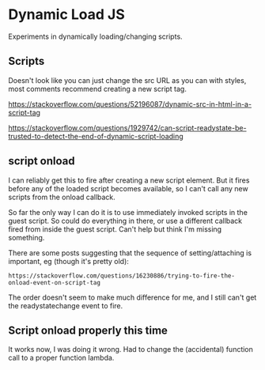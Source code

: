 Dynamic Load JS
===============

Experiments in dynamically loading/changing scripts.


Scripts
-------
Doesn't look like you can just change the src URL as you can with styles, most comments recommend creating a new script tag.

https://stackoverflow.com/questions/52196087/dynamic-src-in-html-in-a-script-tag

https://stackoverflow.com/questions/1929742/can-script-readystate-be-trusted-to-detect-the-end-of-dynamic-script-loading



script onload
-------------
I can reliably get this to fire after creating a new script element.
But it fires before any of the loaded script becomes available, so I can't call any new scripts from the onload callback.

So far the only way I can do it is to use immediately invoked scripts in the guest script.
So could do everything in there, or use a different callback fired from inside the guest script.
Can't help but think I'm missing something.

There are some posts suggesting that the sequence of setting/attaching is important, eg (though it's pretty old):

	https://stackoverflow.com/questions/16230886/trying-to-fire-the-onload-event-on-script-tag

The order doesn't seem to make much difference for me, and I still can't get the readystatechange event to fire.


Script onload properly this time
--------------------------------

It works now, I was doing it wrong.
Had to change the (accidental) function call to a proper function lambda.

